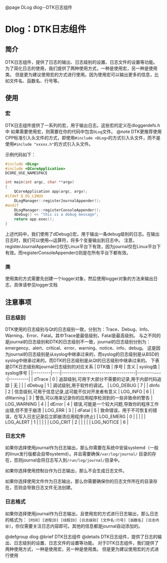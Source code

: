 @page DLog dlog--DTK日志组件

# Dlog：DTK日志组件

## 简介

DTK日志组件，提供了日志的输出、日志级别的设置、日志文件的设置等功能。为了简化日志的使用，我们提供了两种使用方式，一种是使用宏，另一种是使用类。
但是更为建议使用宏的方式进行使用。因为使用宏可以输出更多的信息，比如文件名、函数名、行号等。

## 使用

### 宏

DTK日志组件提供了一系列的宏，用于输出日志。这些宏的定义在dloggerdefs.h中
如果需要使用宏，则需要在你的代码中包含`DLog`文件。
@note DTK更推荐使用CPP标准引入头文件的方式，即使用`#include <DLog>`的方式引入头文件，而不是使用`#include "xxxxx.h"`的方式引入头文件。

示例代码如下：

```cpp
#include <DLog>
#include <QCoreApplication>
DCORE_USE_NAMESPACE

int main(int argc, char **argv)
{
    QCoreApplication app(argc, argv);
#ifdef Q_OS_LINUX
    DLogManager::registerJournalAppender();
#endif
    DLogManager::registerConsoleAppender();
    dDebug() << "this is a debug message";
    return app.exec();
}
```

上述代码中，我们使用了dDebug()宏，用于输出一条debug级别的日志。在输出日志时，我们可以使用`<<`运算符，将多个变量输出到日志中。
注意，registerJournalAppender()仅在Linux平台下有效，因为journal仅在Linux平台下有效。而registerConsoleAppender()则是在所有平台下都有效。

### 类

使用类的方式需要先创建一个logger对象，然后使用logger对象的方法来输出日志，具体请参见logger文档

## 注意事项

### 日志级别

DTK使用的日志级别与Qt的日志级别一致，分别为：Trace、Debug、Info、Warning、Error、Fatal。其中Trace是最低级别，Fatal是最高级别。
与之不同的是journal的日志级别和DTK的日志级别不一致，journal的日志级别分别为：emergency、alert、critical、error、warning、notice、info、debug。
这是因为journal的日志级别是从syslog中继承过来的，而syslog的日志级别是从BSD的syslog中继承过来的。而DTK的日志级别是从Qt的日志级别中继承过来的。
下表是DTK日志级别和journal日志级别的对应关系
| DTK值       | 序号 | 含义                                  | syslog值     | syslog序号 |
|---------|----|-------------------------------------|-------------|----------|
| dTrace   | 0  | 追踪级别,可用于大部分不需要的记录,用于内部代码追踪          | 无           |          |
| dDebug   | 1  | 调试级别,用于软件的调试。                       | LOG_DEBUG   | 7        |
| dInfo    | 2  | 信息级别,可用于信息记录,这可能不仅对开发者有意义           | LOG_INFO    | 6        |
| dWarning | 3  | 警告,可以用来记录你的应用程序检测到的一些非致命的警告         | LOG_WARNING | 4        |
| dError   | 4  | 错误,可能是一个较大问题,导致你的程序工作出错,但不至于崩溃      | LOG_ERR     | 3        |
| dFatal   | 5  | 致命错误，用于不可恢复的错误，在写入日志记录后立即崩溃应用程序(终止) | LOG_EMERG   | 0        |
|         |    |                                     | LOG_ALERT   | 1        |
|         |    |                                     | LOG_CRIT    | 2        |
|         |    |                                     | LOG_NOTICE  | 6        |

### 日志文件

如果你选择使用journal作为日志输出，那么你需要在系统中安装systemd（一般的linux发行版都会自带systemd）。并且需要确保`/var/log/journal/`
目录的存在，否则journal会将日志写入到`/run/log/journal/`目录中。

如果你选择使用控制台作为日志输出，那么不会生成日志文件。

如果你选择使用文件作为日志输出，那么你需要确保你的日志文件所在的目录存在，否则会导致日志文件无法创建。

### 日志格式

如果你选择使用journal作为日志输出，且使用宏的方式进行日志输出，那么日志的格式为：
`[时间] [进程ID] [线程ID] [日志级别] [文件名:行号] [函数名] [日志内容]`，你仅需要关注日志内容即可。其他的信息都是journal自动添加的。


@defgroup dlog
@brief DTK日志组件
@details
    DTK日志组件，提供了日志的输出、日志级别的设置、日志文件的设置等功能。
    对于DTK日志组件，我们提供了两种使用方式，一种是使用宏，另一种是使用类。
    但是更为建议使用宏的方式进行使用
